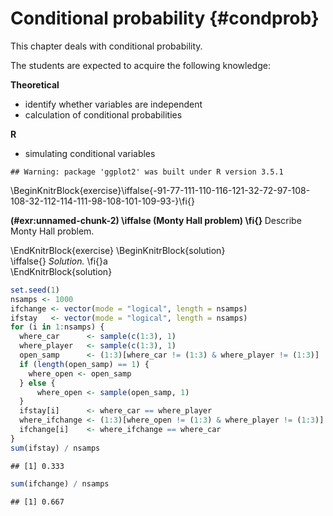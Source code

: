 # Conditional probability {#condprob}

This chapter deals with conditional probability.

The students are expected to acquire the following knowledge:

**Theoretical**

- identify whether variables are independent
- calculation of conditional probabilities

**R**

- simulating conditional variables



```
## Warning: package 'ggplot2' was built under R version 3.5.1
```


\BeginKnitrBlock{exercise}\iffalse{-91-77-111-110-116-121-32-72-97-108-108-32-112-114-111-98-108-101-109-93-}\fi{}<div class="exercise"><span class="exercise" id="exr:unnamed-chunk-2"><strong>(\#exr:unnamed-chunk-2)  \iffalse (Monty Hall problem) \fi{} </strong></span>Describe Monty Hall problem.

</div>\EndKnitrBlock{exercise}
\BeginKnitrBlock{solution}<div class="solution">\iffalse{} <span class="solution"><em>Solution. </em></span>  \fi{}a
</div>\EndKnitrBlock{solution}


```r
set.seed(1)
nsamps <- 1000
ifchange <- vector(mode = "logical", length = nsamps)
ifstay   <- vector(mode = "logical", length = nsamps)
for (i in 1:nsamps) {
  where_car      <- sample(c(1:3), 1)
  where_player   <- sample(c(1:3), 1)
  open_samp      <- (1:3)[where_car != (1:3) & where_player != (1:3)]
  if (length(open_samp) == 1) {
    where_open <- open_samp
  } else {
      where_open <- sample(open_samp, 1)
  }
  ifstay[i]      <- where_car == where_player
  where_ifchange <- (1:3)[where_open != (1:3) & where_player != (1:3)]
  ifchange[i]    <- where_ifchange == where_car
}
sum(ifstay) / nsamps
```

```
## [1] 0.333
```

```r
sum(ifchange) / nsamps
```

```
## [1] 0.667
```
